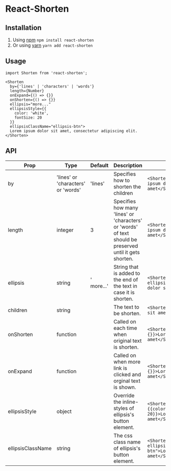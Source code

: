 # React-Shorten

## Installation

1. Using [npm](https://npmjs.org/) `npm install react-shorten`
2. Or using [yarn](https://yarnpkg.com) `yarn add react-shorten`

## Usage
```
import Shorten from 'react-shorten';

<Shorten
  by={'lines' | 'characters' | 'words'}
  length={Number}
  onExpand={() => {}}
  onShorten={() => {}}
  ellipsis="more..."
  ellipsisStyle={{
    color: 'white',
    fontSize: 20
  }}
  ellipsisClassName="ellipsis-btn">
  Lorem ipsum dolor sit amet, consectetur adipiscing elit.
</Shorten>
```

## API
| Prop | Type | Default | Description | Example |
| ---- | ---- | ------- | ----------- | ------- |
| by | 'lines' or 'characters' or 'words' | 'lines' | Specifies how to shorten the children | `<Shorten by="words">Lorem ipsum dolor sit amet</Shorten>` |
| length | integer | 3 | Specifies how many 'lines' or 'characters' or 'words' of text should be preserved until it gets shorten. | `<Shorten length={3}>Lorem ipsum dolor sit amet</Shorten>` |
| ellipsis | string | ' more...' | String that is added to the end of the text in case it is shorten. | `<Shorten ellipsis="...">Lorem ipsum dolor sit amet</Shorten>`
| children | string | | The text to be shorten. | `<Shorten>Lorem ipsum dolor sit amet</Shorten>` |
| onShorten | function | | Called on each time when original text is shorten. | `<Shorten onShorten={() => {}}>Lorem ipsum dolor sit amet</Shorten>` |
| onExpand | function | | Called on when more link is clicked and orginal text is shown. | `<Shorten onExpand={() => {}}>Lorem ipsum dolor sit amet</Shorten>` |
| ellipsisStyle | object | | Override the inline-styles of ellipsis's button element. | `<Shorten ellipsisStyle={{color: 'white', fontSize: 20}}>Lorem ipsum dolor sit amet</Shorten>` |
| ellipsisClassName | string | | The css class name of ellipsis's button element. | `<Shorten ellipsisClassName="ellipsis-btn">Lorem ipsum dolor sit amet</Shorten>` |
